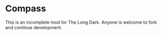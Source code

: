 # Compass

This is an incomplete mod for The Long Dark. Anyone is welcome to fork and continue development.